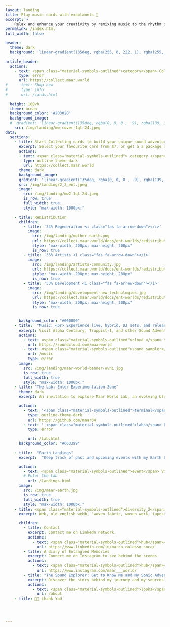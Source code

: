 ```yaml
---
layout: landing
title: Play music cards with exoplanets 💌
excerpt: >
    Relax and enhance your creativity by remixing music to the rhythm of real exoplanets.
permalink: /index.html
full_width: false

header:
  theme: dark
  background: 'linear-gradient(135deg, rgba(255, 0, 222, 1), rgba(255, 0, 0, .5),)'

article_header:
  actions:
    - text: <span class="material-symbols-outlined">category</span> Collect! 
      type: error
      url: https://collect.maar.world
#    - text: Shop now
#      type: info
#      url: /cards.html
      
  height: 100vh
  theme: ocean
  background_color: '#203028' 
  background_image:
  #  gradient: 'linear-gradient(135deg, rgba(0, 0, 0 , .9), rgba(139, 34, 139, .9))'
    src: /img/landing/mw-cover-1qt-24.jpeg
data:
  sections:
    - title: Start Collecting cards to build your unique sound adventures.
      excerpt: Select your favourite card from $7, or get a a package of 3 random cards envelope for $17,67, and 7 random cards envelope for $33,33 
      actions:
      - text: <span class="material-symbols-outlined"> category </span> Collect
        type: outline-theme-dark
        url: https://collect.maar.world
      theme: dark
      background_image:
      gradient: 'linear-gradient(135deg, rgba(0, 0, 0 , .9), rgba(139, 34, 139, .9))'
      src: /img/landing/2_3_ent.jpeg
      image:
        src: /img/landing/mw2-1qt-24.jpeg
        is_row: true
        full_width: true
        style: "max-width: 1000px;"

    - title: ReDistribution
      children:
        - title: '34% Regeneration <i class="fas fa-arrow-down"></i>'
          image:
            src: /img/landing/mother-earth.png
            url: https://collect.maar.world/docs/ent-worlds/redistribution.html#34-regeneration
            style: "max-width: 200px; max-height: 200px"
            is_row: true
        - title: '33% Artists <i class="fas fa-arrow-down"></i>'
          image:
            src: /img/landing/artists-community.jpg
            url: https://collect.maar.world/docs/ent-worlds/redistribution.html#33-artists
            style: "max-width: 200px; max-height: 200px"
            is_row: true
        - title: '33% Development <i class="fas fa-arrow-down"></i>'
          image:
            src: /img/landing/development-new-technologies.jpg
            url: https://collect.maar.world/docs/ent-worlds/redistribution.html#33-development
            style: "max-width: 200px; max-height: 200px"
            is_row: true

        
      background_color: "#000000"
    - title:  "Music: <br> Experience live, hybrid, DJ sets, and releases."
      excerpt: Visit Alpha Centaury, Trappist-1, and other Sound Adventures. You will be able to gain exclusive access to explore an archive of soundscapes, poetry, testimonies, and music from diverse cultures of mother earth.  
      actions:
        - text: <span class="material-symbols-outlined">cloud </span> Soundcloud
          url: https://soundcloud.com/maarworld
        - text: <span class="material-symbols-outlined">sound_sampler</span> Start Listening
          url: /music
          type: error
      image:
        src: /img/landing/maar-world-banner-ovni.jpg
        is_row: true
        full_width: true
        style: "max-width: 1000px;"
    - title: "The Lab: Enter Experimentation Zone"
      theme: dark
      excerpt: An invitation to explore Maar World Lab, an evolving blog, sharing the concepts behind, see the evolution of the creative tools and sounds releases over time.

      actions:
        - text: '<span class="material-symbols-outlined">terminal</span> GitHub'
          type: outline-theme-dark
          url: https://github.com/maar34
        - text: ' <span class="material-symbols-outlined">labs</span> Enter the Lab'
          type: error
    
          url: /lab.html
      background_color: "#663399"

    - title:  "Earth Landings"
      excerpt:  "Keep track of past and upcoming events with my Earth Landings calendar. <br> From concerts to festivals to art exhibitions."

      actions:
        - text: <span class="material-symbols-outlined">event</span> View Calendar
        # Enter the Lab
          url: /landings.html
      image:
        src: /img/maar-earth.jpg
        is_row: true
        full_width: true
        style: "max-width: 1000px;"
    - title: <span class="material-symbols-outlined">diversity_2</span> WABJAM
      excerpt: Web, old english webb, "woven fabric, woven work, tapestry, from Proto-Germanic WABJAM. <br> Meaning "spider's web" is first recorded early 13c.

      children:
        - title: Contact
          excerpt: Contact me on Linkedn network.
          actions:
            - text: <span class="material-symbols-outlined">hub</span></i> Net
              url: https://www.linkedin.com/in/marco-colasso-soca/
        - title: A diary of Entangled Memories
          excerpt: Connect me on Instagram to see behind the scenes.
          actions:
            - text: <span class="material-symbols-outlined">hub</span></i>  Go
              url: https://www.instagram.com/maar___world/
        - title: "The Sound Explorer: Get to Know Me and My Sonic Adventures"
          excerpt: Discover the story behind my journey and my sources of inspiration.
          actions:
            - text: <span class="material-symbols-outlined">looks</span> About
              url: /about
    - title: 🙏🏽 thank YoU


      

---
```


